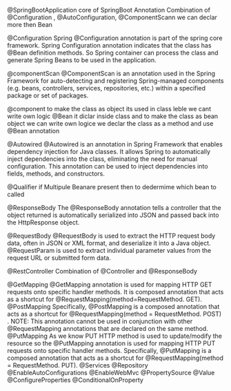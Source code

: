 @SpringBootApplication
    core of SpringBoot Annotation
    Combination of @Configuration , @AutoConfiguration, @ComponentScann
    we can declar more then Bean

@Configuration
    Spring @Configuration annotation is part of the spring core framework. Spring Configuration annotation indicates that the class has @Bean definition methods. So Spring container can process the class and generate Spring Beans to be used in the application.
    
@componentScan
@ComponentScan is an annotation used in the Spring Framework for auto-detecting and registering Spring-managed components (e.g. beans, controllers, services, repositories, etc.) within a specified package or set of packages.

@component
    to make the class  as object its used in class leble
    we cant write own logic
@Bean
    it diclar inside class and to make the class as bean object
    we can write own logice
    we declar the class as a method and use @Bean annotation

@Autowired
    @Autowired is an annotation in Spring Framework that enables dependency injection for Java classes. It allows Spring to automatically inject dependencies into the class, eliminating the need for manual configuration. This annotation can be used to inject dependencies into fields, methods, and constructors.

@Qualifier
    if Multipule Beanare present then to dedermime which bean to called

@ResponseBody
The @ResponseBody annotation tells a controller that the object returned is automatically serialized into JSON and passed back into the HttpResponse object.

@RequestBody
@RequestBody is used to extract the HTTP request body data, often in JSON or XML format, and deserialize it into a Java object. @RequestParam is used to extract individual parameter values from the request URL or submitted form data.
    
@RestController
    Combination of @Controller and @ResponseBody


@GetMapping
@GetMapping annotation is used for mapping HTTP GET requests onto specific handler methods. It is composed annotation that acts as a shortcut for @RequestMapping(method=RequestMethod. GET).
@PostMapping
Specifically, @PostMapping is a composed annotation that acts as a shortcut for @RequestMapping(method = RequestMethod. POST) . NOTE: This annotation cannot be used in conjunction with other @RequestMapping annotations that are declared on the same method.
@PutMapping
As we know PUT HTTP method is used to update/modify the resource so the @PutMapping annotation is used for mapping HTTP PUT requests onto specific handler methods. Specifically, @PutMapping is a composed annotation that acts as a shortcut for @RequestMapping(method = RequestMethod. PUT).
@Services
@Repository
@EnableAutoConfigurations
@EnableWebMvc
@PropertySource
@Value
@ConfigureProperties
@ConditionalOnProperty